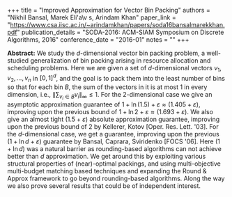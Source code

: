 +++
title = "Improved Approximation for Vector Bin Packing"
authors = "Nikhil Bansal, Marek Eli\'a\v s, Arindam Khan"
paper_link = "https://www.csa.iisc.ac.in/~arindamkhan/papers/soda16bansalmarekkhan.pdf"
publication_details = "SODA-2016: ACM-SIAM Symposium on Discrete Algorithms, 2016"
conference_date = "2016-01"
notes = ""
+++

<b>Abstract:</b>
We study the $d$-dimensional vector bin packing problem, a well-studied generalization of bin packing arising in resource allocation and scheduling problems. Here we are given a set of $d$-dimensional vectors $v_1,v_2,\dots,v_n$ in $[0, 1]^d$, and the goal is to pack them into the least number of bins so that for each bin $B$, the sum of the vectors in it is at most $1$ in every dimension, i.e., $\lVert\sum_{{v_i}\in B}v_i\rVert_{\infty}\le 1$. For the $2$-dimensional case we give an asymptotic approximation guarantee of $1 + \ln(1.5)+\varepsilon\approx (1.405+\varepsilon)$, improving upon the previous bound of $1 + \ln 2 + \varepsilon \approx (1.693 + \varepsilon)$. We also give an almost tight $(1.5+\varepsilon)$ absolute approximation guarantee, improving upon the previous bound of 2 by Kellerer, Kotov [Oper. Res. Lett. '03]. For the $d$-dimensional case, we get a guarantee, improving upon the previous $(1 + \ln d + \varepsilon)$ guarantee by Bansal, Caprara, Sviridenko [FOCS '06]. Here $(1 + \ln d)$ was a natural barrier as rounding-based algorithms can not achieve better than $d$ approximation. We get around this by exploiting various structural properties of (near)-optimal packings, and using multi-objective multi-budget matching based techniques and expanding the Round \& Approx framework to go beyond rounding-based algorithms. Along the way we also prove several results that could be of independent interest. 


